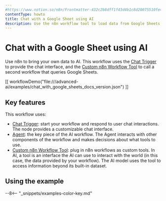 ```yaml
---
#https://www.notion.so/n8n/Frontmatter-432c2b8dff1f43d4b1c8d20075510fe4
contentType: howto
title: Chat with a Google Sheet using AI
description: Use the n8n workflow tool to load data from Google Sheets into your AI workflow.
---
```


# Chat with a Google Sheet using AI

Use n8n to bring your own data to AI. This workflow uses the [Chat Trigger](/integrations/builtin/core-nodes/n8n-nodes-langchain.chattrigger/index.md) to provide the chat interface, and the [Custom n8n Workflow Tool](/integrations/builtin/cluster-nodes/sub-nodes/n8n-nodes-langchain.toolworkflow.md) to call a second workflow that queries Google Sheets.

[[ workflowDemo("file:///advanced-ai/examples/chat_with_google_sheets_docs_version.json") ]]

## Key features

This workflow uses:

* [Chat Trigger](/integrations/builtin/core-nodes/n8n-nodes-langchain.chattrigger/index.md): start your workflow and respond to user chat interactions. The node provides a customizable chat interface.
* [Agent](/integrations/builtin/cluster-nodes/root-nodes/n8n-nodes-langchain.agent/index.md): the key piece of the AI workflow. The Agent interacts with other components of the workflow and makes decisions about what tools to use.
* [Custom n8n Workflow Tool](/integrations/builtin/cluster-nodes/sub-nodes/n8n-nodes-langchain.toolworkflow.md): plug in n8n workflows as custom tools. In AI, a tool is an interface the AI can use to interact with the world (in this case, the data provided by your workflow). The AI model uses the tool to access information beyond its built-in dataset.


## Using the example

--8<-- "_snippets/examples-color-key.md"
